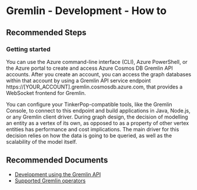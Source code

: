 <properties
	pageTitle="Gremlin Development"
	description="Gremlin Development"
	service="microsoft.documentdb"
	resource="databaseAccounts"
	authors="bharathsreenivas"
	displayOrder="20"
	selfHelpType="resource"
	supportTopicIds="32597514"
	resourceTags=""
	productPesIds="15585"
	cloudEnvironments="public"
/>
# Gremlin - Development - How to

## **Recommended Steps**

### **Getting started**
You can use the Azure command-line interface (CLI), Azure PowerShell, or the Azure portal to create and access Azure Cosmos DB Gremlin API accounts.
After you create an account, you can access the graph databases within that account by using a Gremlin API service endpoint https://[YOUR_ACCOUNT].gremlin.cosmosdb.azure.com, that provides a WebSocket frontend for Gremlin.

You can configure your TinkerPop-compatible tools, like the Gremlin Console, to connect to this endpoint and build applications in Java, Node.js, or any Gremlin client driver.
During graph design, the decision of modelling an entity as a vertex of its own, as opposed to as a property of other vertex entities has performance and cost implications. 
The main driver for this decision relies on how the data is going to be queried, as well as the scalability of the model itself.

## **Recommended Documents**
* [Development using the Gremlin API](https://docs.microsoft.com/azure/cosmos-db/graph-introduction#get-started)
* [Supported Gremlin operators](https://docs.microsoft.com/azure/cosmos-db/gremlin-support)

